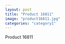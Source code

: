 ```yaml
---
layout: post
title: "Product 16811"
image: "product16811.jpg"
categories: "category1"
---
```

Product 16811
